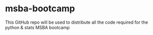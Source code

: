 # msba-bootcamp
This GitHub repo will be used to distribute all the code required for the python &amp; stats MSBA bootcamp

